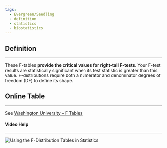 ```yaml
---
tags:
  - Evergreen/Seedling
  - definition
  - statistics
  - biostatistics
---
```

## Definition
___
These F-tables **provide the critical values for right-tail F-tests**. Your F-test results are statistically significant when its test statistic is greater than this value. F-distributions require both a numerator and denominator degrees of freedom (DF) to define its shape.


## Online Table
___
See [Washington University – F Tables](http://faculty.washington.edu/heagerty/Books/Biostatistics/TABLES/F-Tables/)


#### Video Help
___

![Using the F-Distribution Tables in Statistics](https://www.youtube.com/watch?v=JBXkKOPZDsc)
